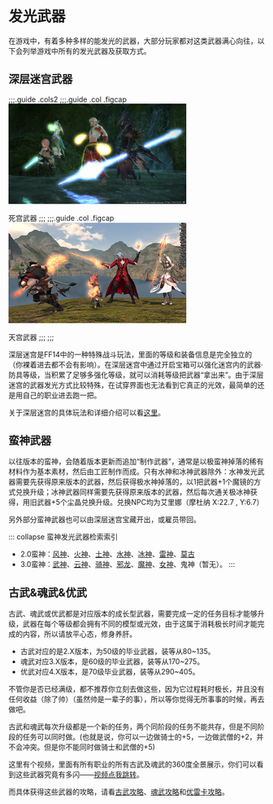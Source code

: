 # 发光武器

在游戏中，有着多种多样的能发光的武器，大部分玩家都对这类武器满心向往，以下会列举游戏中所有的发光武器及获取方式。

## 深层迷宫武器

;;;.guide .cols2
;;;.guide .col .figcap
<img src="./shine.assets/ddwp2.png" width="350px" />

死宫武器
;;;
;;;.guide .col .figcap
<img src="./shine.assets/ddwp1.jpg" width="350px" />

天宫武器
;;;
;;;

深层迷宫是FF14中的一种特殊战斗玩法，里面的等级和装备信息是完全独立的（你裸着进去都不会有影响）。在深层迷宫中通过开启宝箱可以强化迷宫内的武器·防具等级，当积累了足够多强化等级，就可以消耗等级把武器“拿出来”。由于深层迷宫的武器发光方式比较特殊，在试穿界面也无法看到它真正的光效，最简单的还是用自己的职业进去跑一把。

关于深层迷宫的具体玩法和详细介绍可以看[这里](/topic/dd.md)。

## 蛮神武器

以往版本的蛮神，会随着版本更新而追加“制作武器”，通常是以极蛮神掉落的稀有材料作为基本素材，然后由工匠制作而成。只有水神和冰神武器除外：水神发光武器需要先获得原来版本的武器，然后获得极水神掉落的<item name="水神魔镜" />，以1把武器+1个魔镜的方式兑换升级；冰神武器同样需要先获得原来版本的武器，然后每次通关极冰神获得<item name="钻石尘晶" />，用旧武器+5个尘晶兑换升级。兑换NPC均为艾里娜（摩杜纳 X:22.7 , Y:6.7）

另外部分蛮神武器也可以由深层迷宫宝藏开出，或雇员带回。

::: collapse 蛮神发光武器检索索引
* 2.0蛮神：[风神](https://ff14.huijiwiki.com/wiki/ItemSearch?name=%E6%97%8B%E9%A3%8E&kind=1)、[火神](https://ff14.huijiwiki.com/wiki/ItemSearch?name=%E7%8B%B1%E7%81%AB&kind=1&rarity=3)、[土神](https://ff14.huijiwiki.com/wiki/ItemSearch?name=%E5%8E%9A%E5%9C%9F&kind=1)、[水神](https://ff14.huijiwiki.com/wiki/ItemSearch?name=%E6%B8%8A%E6%B0%B4&kind=1)、[冰神](https://ff14.huijiwiki.com/wiki/ItemSearch?name=%E5%86%B0%E7%A5%9E%E9%92%BB%E7%9F%B3)、[雷神](https://ff14.huijiwiki.com/wiki/ItemSearch?name=%E6%83%8A%E9%9B%B7)、[莫古](https://ff14.huijiwiki.com/wiki/ItemSearch?name=%E8%B4%A4%E7%8E%8B%E8%8E%AB%E5%8F%A4&kind=1)
* 3.0蛮神：[武神](https://ff14.huijiwiki.com/wiki/ItemSearch?name=%E5%81%83%E6%AD%A6&kind=1)、[云神](https://ff14.huijiwiki.com/wiki/ItemSearch?name=%E6%97%A0%E5%B0%BD%E4%BA%91%E7%A5%9E)、[骑神](https://ff14.huijiwiki.com/wiki/ItemSearch?name=%E5%9C%86%E6%A1%8C&kind=1)、[邪龙](https://ff14.huijiwiki.com/wiki/ItemSearch?name=%E9%82%AA%E9%BE%99%E6%80%A8%E5%BD%B1)、[魔神](https://ff14.huijiwiki.com/wiki/ItemSearch?name=%E7%94%9F%E5%91%BD)、[女神](https://ff14.huijiwiki.com/wiki/ItemSearch?name=%E7%A5%9E%E5%9C%A3%E5%A5%B3%E7%A5%9E)、鬼神（暂无）。
:::


## 古武&魂武&优武

古武、魂武或优武都是对应版本的成长型武器，需要完成一定的任务目标才能够升级，武器在每个等级都会拥有不同的模型或光效，由于这属于消耗极长时间才能完成的内容，所以请放平心态，修身养肝。

* 古武对应的是2.X版本，为50级的毕业武器，装等从80~135。
* 魂武对应3.X版本，是60级的毕业武器，装等从170~275。
* 优武对应4.X版本，是70级毕业武器，装等从290~405。

不管你是否已经满级，都不推荐你立刻去做这些，因为它过程耗时极长，并且没有任何收益（除了帅）（虽然帅是一辈子的事），所以等你觉得无所事事的时候，再去做吧。

古武和魂武每次升级都是一个新的任务，两个同阶段的任务不能共存，但是不同阶段的任务可以同时做。(也就是说，你可以一边做骑士的+5，一边做武僧的+2，并不会冲突。但是你不能同时做骑士和武僧的+5)

这里有个视频，里面有所有职业的所有古武及魂武的360度全景展示，你们可以看到这些武器究竟有多闪——[视频点我跳转](https://www.bilibili.com/video/av11286019/)。

而具体获得这些武器的攻略，请看[古武攻略](./relic.md)、[魂武攻略](./anima.md)和[优雷卡攻略](https://bbs.nga.cn/read.php?tid=14590826)。
